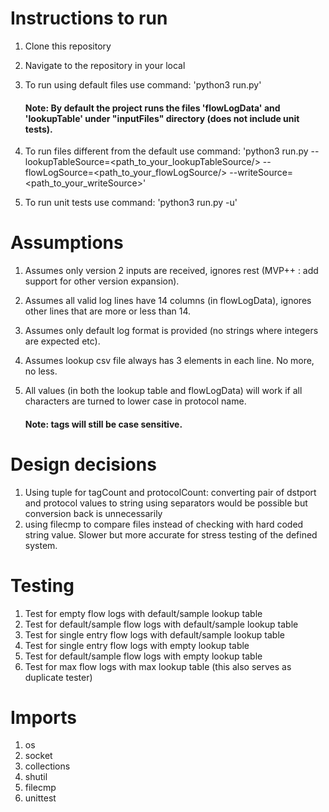 
# Instructions to run

1) Clone this repository
2) Navigate to the repository in your local
3) To run using default files use command: 'python3 run.py'

    #### Note: By default the project runs the files 'flowLogData' and 'lookupTable' under "inputFiles" directory (does not include unit tests).

4) To run files different from the default use command: 'python3 run.py --lookupTableSource=<path_to_your_lookupTableSource/> --flowLogSource=<path_to_your_flowLogSource/> --writeSource=<path_to_your_writeSource>'
4) To run unit tests use command: 'python3 run.py -u'


# Assumptions

1) Assumes only version 2 inputs are received, ignores rest (MVP++ : add support for other version expansion).
2) Assumes all valid log lines have 14 columns (in flowLogData), ignores other lines that are more or less than 14.
3) Assumes only default log format is provided (no strings where integers are expected etc).
3) Assumes lookup csv file always has 3 elements in each line. No more, no less.
4) All values (in both the lookup table and flowLogData) will work if all characters are turned to lower case in protocol name.

    #### Note: tags will still be case sensitive.


# Design decisions

1) Using tuple for tagCount and protocolCount: converting pair of dstport and protocol values to string using separators would be possible but conversion back is unnecessarily 
2) using filecmp to compare files instead of checking with hard coded string value. Slower but more accurate for stress testing of the defined system.

# Testing

1) Test for empty flow logs with default/sample lookup table
2) Test for default/sample flow logs with default/sample lookup table
3) Test for single entry flow logs with default/sample lookup table
4) Test for single entry flow logs with empty lookup table
5) Test for default/sample flow logs with empty lookup table
6) Test for max flow logs with max lookup table (this also serves as duplicate tester)

# Imports

1) os
2) socket
3) collections
4) shutil
5) filecmp
6) unittest